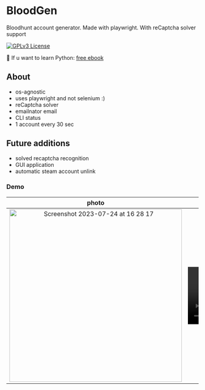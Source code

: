 # BloodGen
Bloodhunt account generator. Made with playwright. With reCaptcha solver support

[![GPLv3 License](https://img.shields.io/badge/License-MIT-green.svg?style=for-the-badge)](https://opensource.org/licenses/MIT)

🎈 If u want to learn Python: [free ebook](https://link-hub.net/885020/think-python-free-ebook)

## About
- os-agnostic
- uses playwright and not selenium :)
- reCaptcha solver
- emailnator email
- CLI status
- 1 account every 30 sec

## Future additions
- solved recaptcha recognition
- GUI application
- automatic steam account unlink

### Demo
photo | video
:-: | :-:
<img width="452" alt="Screenshot 2023-07-24 at 16 28 17" src="https://github.com/Bbalduzz/BloodGen/assets/81587335/68273169-8249-4e4c-8a08-ce1d77f61ab9"> | <video src="https://github.com/Bbalduzz/BloodGen/assets/81587335/fe1d75b8-5177-443b-b022-438ec4c864b5">

